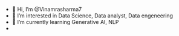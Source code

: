 - 👋 Hi, I’m @Vinamrasharma7
- 👀 I’m interested in Data Science, Data analyst, Data engeneering
- 🌱 I’m currently learning Generative AI, NLP
- 
<!---
Vinamrasharma7/Vinamrasharma7 is a ✨ special ✨ repository because its `README.md` (this file) appears on your GitHub profile.
You can click the Preview link to take a look at your changes.
--->
